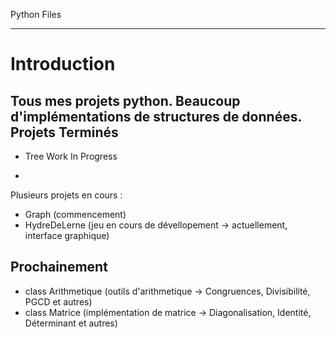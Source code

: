 Python Files
*********************

Introduction
==

Tous mes projets python. Beaucoup d'implémentations de structures de données.
Projets Terminés
-
* Tree
Work In Progress
- 

Plusieurs projets en cours :
* Graph (commencement)
* HydreDeLerne (jeu en cours de dévellopement -> actuellement, interface graphique)


Prochainement
-
* class Arithmetique (outils d'arithmetique -> Congruences, 
Divisibilité, PGCD et autres)
* class Matrice (implémentation de matrice -> Diagonalisation, Identité, Déterminant et autres) 


